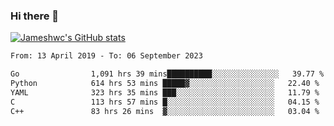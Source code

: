### Hi there 👋

[![Jameshwc's GitHub stats](https://github-readme-stats.vercel.app/api?username=jameshwc)](https://github.com/anuraghazra/github-readme-stats)

<!--START_SECTION:waka-->

```txt
From: 13 April 2019 - To: 06 September 2023

Go                1,091 hrs 39 mins██████████░░░░░░░░░░░░░░░   39.77 %
Python            614 hrs 53 mins █████▓░░░░░░░░░░░░░░░░░░░   22.40 %
YAML              323 hrs 35 mins ███░░░░░░░░░░░░░░░░░░░░░░   11.79 %
C                 113 hrs 57 mins █░░░░░░░░░░░░░░░░░░░░░░░░   04.15 %
C++               83 hrs 26 mins  ▓░░░░░░░░░░░░░░░░░░░░░░░░   03.04 %
```

<!--END_SECTION:waka-->